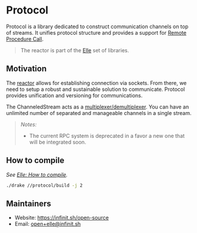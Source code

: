 # Protocol

Protocol is a library dedicated to construct communication channels on top of streams. It unifies protocol structure and provides a support for [Remote Procedure Call]().

> The reactor is part of the [Elle](https://github.com/infinit/elle) set of libraries.

## Motivation

The [reactor](/reactor) allows for establishing connection via sockets. From there, we need to setup a robust and sustainable solution to communicate. Protocol provides unification and versioning for communications.

The ChanneledStream acts as a [multiplexer/demultiplexer](https://en.wikipedia.org/wiki/Multiplexing). You can have an unlimited number of separated and manageable channels in a single stream.

> *Notes:*
> - The current RPC system is deprecated in a favor a new one that will be integrated soon.

## How to compile

_See [Elle: How to compile](https://github.com/infinit/elle#how-to-compile)._

```bash
./drake //protocol/build -j 2
```

## Maintainers

 * Website: https://infinit.sh/open-source
 * Email: open+elle@infinit.sh
